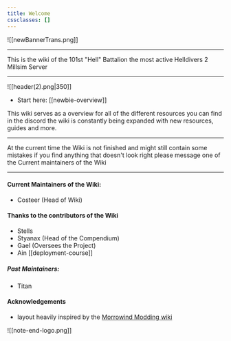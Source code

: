 ```yaml
---
title: Welcome
cssclasses: []
---
```


![[newBannerTrans.png]]

***

This is the wiki of the 101st "Hell" Battalion the most active Helldivers 2 Millsim Server

***
![[header(2).png|350]]
- Start here: [[newbie-overview]]

This wiki serves as a overview for all of the different resources you can find in the discord the wiki is constantly being expanded with new resources, guides and more.

***

At the current time the Wiki is not finished and might still contain some mistakes if you find anything that doesn't look right please message one of the Current maintainers of the Wiki

***

#### Current Maintainers of the Wiki:
- Costeer (Head of Wiki)
#### Thanks to the contributors of the Wiki
- Stells 
- Styanax (Head of the Compendium)
- Gael (Oversees the Project)
- Ain [[deployment-course]]

##### Past Maintainers:
- Titan
#### Acknowledgements
- layout heavily inspired by the [Morrowind Modding wiki](https://github.com/morrowind-modding/morrowind-modding.github.io)

![[note-end-logo.png]]